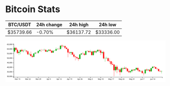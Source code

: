 # Bitcoin Stats

BTC/USDT|24h change|24h high|24h low|
|---|---|---|---|
|$35739.66|-0.70%|$36137.72|$33336.00|

<img src="./chart.svg">
